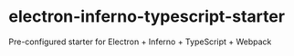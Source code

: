 # electron-inferno-typescript-starter
Pre-configured starter for Electron + Inferno + TypeScript + Webpack
